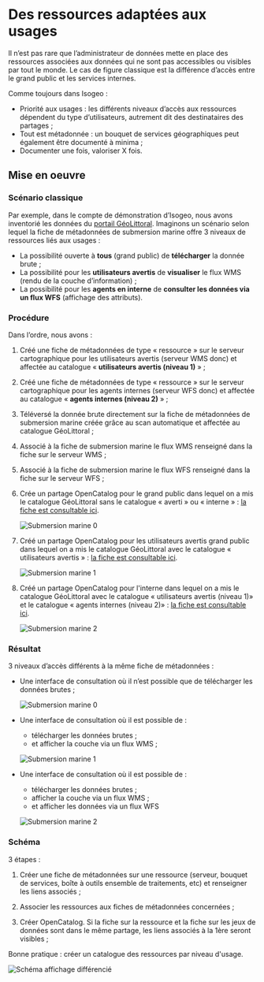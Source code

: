 # Des ressources adaptées aux usages

Il n’est pas rare que l’administrateur de données mette en place des ressources associées aux données qui ne sont pas accessibles ou visibles par tout le monde. Le cas de figure classique est la différence d’accès entre le grand public et les services internes.

Comme toujours dans Isogeo :

* Priorité aux usages : les différents niveaux d’accès aux ressources dépendent du type d’utilisateurs, autrement dit des destinataires des partages ;
* Tout est métadonnée : un bouquet de services géographiques peut également être documenté à minima ;
* Documenter une fois, valoriser X fois.

## Mise en oeuvre

### Scénario classique

Par exemple, dans le compte de démonstration d’Isogeo, nous avons inventorié les données du [portail GéoLittoral](http://www.geolittoral.developpement-durable.gouv.fr/). Imaginons un scénario selon lequel la fiche de métadonnées de submersion marine offre 3 niveaux de ressources liés aux usages :

* La possibilité ouverte à **tous** (grand public) de **télécharger** la donnée brute ;
* La possibilité pour les **utilisateurs avertis** de **visualiser** le flux WMS (rendu de la couche d’information) ;
* La possibilité pour les **agents en interne** de **consulter les données via un flux WFS** (affichage des attributs).

### Procédure

Dans l’ordre, nous avons :

1.	Créé une fiche de métadonnées de type « ressource » sur le serveur cartographique pour les utilisateurs avertis (serveur WMS donc)  et affectée au catalogue « **utilisateurs avertis (niveau 1)** » ;

2.	Créé une fiche de métadonnées de type « ressource » sur le serveur cartographique pour les agents internes (serveur WFS donc) et affectée au catalogue « **agents internes (niveau 2)** » ;

3.	Téléversé la donnée brute directement sur la fiche de métadonnées de submersion marine créée grâce au scan automatique et affectée au catalogue GéoLittoral ;

4.	Associé à la fiche de submersion marine le flux WMS renseigné dans la fiche sur le serveur WMS ;

5.	Associé à la fiche de submersion marine le flux WFS renseigné dans la fiche sur le serveur WFS ;

6.	Crée un partage OpenCatalog pour le grand public dans lequel on a mis le catalogue GéoLittoral sans le catalogue « averti » ou « interne » : [la fiche est consultable ici](http://open.isogeo.com/s/14cbb8fce4fd471ab3af9fb849d0dcd1/GbhLhG7hoNFHdkrgh8n9o9I3Sym20/m/cb71d8f42ba44788b348b5bc9f79e58c).

    ![Submersion marine 0](/images/adm_shares_OC_demo_Geolittoral0.png "Seul le lien de téléchargement des données est disponible")

7.	Créé un partage OpenCatalog pour les utilisateurs avertis grand public dans lequel on a mis le catalogue GéoLittoral avec le catalogue « utilisateurs avertis » : [la fiche est consultable ici](http://open.isogeo.com/s/4e3617fa59674e8b98b4d9a62a6ad6e7/oOGYrOxAMjf11jYmo6hbbeGNG2TC0/m/cb71d8f42ba44788b348b5bc9f79e58c).

    ![Submersion marine 1](/images/adm_shares_OC_demo_Geolittoral1.png "En plus du lien de téléchargement, on a accès au WMS")

8.	Créé un partage OpenCatalog pour l'interne dans lequel on a mis le catalogue GéoLittoral avec le catalogue « utilisateurs avertis (niveau 1)» et le catalogue « agents internes (niveau 2)» : [la fiche est consultable ici](http://open.isogeo.com/s/d61fe9892eb345e7b6840bbfc4cf5733/zuD9LtBEXRi7ynIXyRyWIy4hC0xz0/m/cb71d8f42ba44788b348b5bc9f79e58c).

    ![Submersion marine 2](/images/adm_shares_OC_demo_Geolittoral2.png "Accès aux 3 ressources : téléchargement, WMS et WFS")


### Résultat

3 niveaux d’accès différents à la même fiche de métadonnées :

* Une interface de consultation où il n’est possible que de télécharger les données brutes ;

    ![Submersion marine 0](/images/OC_Demo_Submersion_Niv0.png "Seul le lien de téléchargement des données est disponible")

* Une interface de consultation où il est possible de :
    - télécharger les données brutes ;
    - et afficher la couche via un flux WMS ;

    ![Submersion marine 1](/images/OC_Demo_Submersion_Niv1.png "En plus du lien de téléchargement, on a accès au WMS")

* Une interface de consultation où il est possible de :
    - télécharger les données brutes ;
    - afficher la couche via un flux WMS ;
    - et afficher les données via un flux WFS

    ![Submersion marine 2](/images/OC_Demo_Submersion_Niv2.png "Accès aux 3 ressources : téléchargement, WMS et WFS")

### Schéma

3 étapes :

1.	Créer une fiche de métadonnées sur une ressource (serveur, bouquet de services, boîte à outils ensemble de traitements, etc) et renseigner les liens associés ;

2.	Associer les ressources aux fiches de métadonnées concernées ;

3.	Créer OpenCatalog. Si la fiche sur la ressource et la fiche sur les jeux de données sont dans le même partage, les liens associés à la 1ère seront visibles ;

Bonne pratique : créer un catalogue des ressources par niveau d'usage.

![Schéma affichage différencié](/images/resources_DifferentDisplays_schema.png "Accès aux 3 ressources : téléchargement, WMS et WFS")
